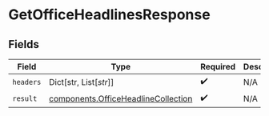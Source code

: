 # GetOfficeHeadlinesResponse


## Fields

| Field                                                                                      | Type                                                                                       | Required                                                                                   | Description                                                                                |
| ------------------------------------------------------------------------------------------ | ------------------------------------------------------------------------------------------ | ------------------------------------------------------------------------------------------ | ------------------------------------------------------------------------------------------ |
| `headers`                                                                                  | Dict[str, List[*str*]]                                                                     | :heavy_check_mark:                                                                         | N/A                                                                                        |
| `result`                                                                                   | [components.OfficeHeadlineCollection](../../models/components/officeheadlinecollection.md) | :heavy_check_mark:                                                                         | N/A                                                                                        |